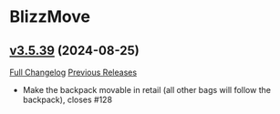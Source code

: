 # BlizzMove

## [v3.5.39](https://github.com/Kiatra/BlizzMove/tree/v3.5.39) (2024-08-25)
[Full Changelog](https://github.com/Kiatra/BlizzMove/compare/v3.5.38...v3.5.39) [Previous Releases](https://github.com/Kiatra/BlizzMove/releases)

- Make the backpack movable in retail (all other bags will follow the backpack), closes #128  
